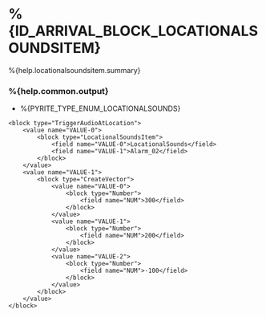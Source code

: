 # %{ID_ARRIVAL_BLOCK_LOCATIONALSOUNDSITEM}

%{help.locationalsoundsitem.summary}

### %{help.common.output}

-   %{PYRITE_TYPE_ENUM_LOCATIONALSOUNDS}

```
<block type="TriggerAudioAtLocation">
    <value name="VALUE-0">
        <block type="LocationalSoundsItem">
            <field name="VALUE-0">LocationalSounds</field>
            <field name="VALUE-1">Alarm_02</field>
        </block>
    </value>
    <value name="VALUE-1">
        <block type="CreateVector">
            <value name="VALUE-0">
                <block type="Number">
                    <field name="NUM">300</field>
                </block>
            </value>
            <value name="VALUE-1">
                <block type="Number">
                    <field name="NUM">200</field>
                </block>
            </value>
            <value name="VALUE-2">
                <block type="Number">
                    <field name="NUM">-100</field>
                </block>
            </value>
        </block>
    </value>
</block>
```
